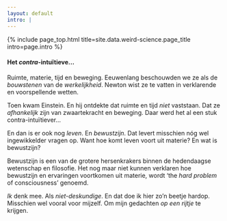 ```yaml
---
layout: default
intro: |
---
```


{% include page_top.html 
   title=site.data.weird-science.page_title 
   intro=page.intro 
%}

<div class="custom-section">

<h4>Het <em>contra</em>-intuïtieve...</h4>
 
<p>Ruimte, materie, tijd en beweging. Eeuwenlang beschouwden we ze als de <em>bouwstenen</em> van de <em>werkelijkheid</em>. Newton wist ze te vatten in verklarende en voorspellende wetten.  </p>
<p>Toen kwam Einstein. En hij ontdekte dat ruimte en tijd <em>niet</em> vaststaan. Dat ze <em>afhankelijk</em> zijn van zwaartekracht en beweging. Daar werd het al een stuk contra-intuïtiever... </p>
<p>En dan is er ook nog <em>leven</em>. En <em>bewustzijn</em>. Dat levert misschien nóg wel ingewikkelder vragen op. Want hoe komt leven voort uit materie? En wat is bewustzijn?  </p>
<p>Bewustzijn is een van de grotere hersenkrakers binnen de hedendaagse wetenschap en filosofie. Het nog maar niet kunnen verklaren hoe bewustzijn en ervaringen voortkomen uit materie, wordt ‘the <em>hard problem</em> of consciousness’ genoemd.  </p>
<p><em>Ik</em> denk mee. Als <em>niet-deskundige</em>. En dat doe ik hier zo’n beetje hardop. Misschien wel vooral voor mijzelf. Om mijn gedachten <em>op een rijtje</em> te krijgen.</p>
 <!--Er is tijd die verstrijkt, er is beweging, energie, en oorzaak en gevolg. Tot zover snappen we het redelijk.
 <p><em>Wie?</em> Wij. <em>Wat?</em> Gebeurtenissen. <em>Waar?</em> Het universum...</p> 
 -->
  
</div>

